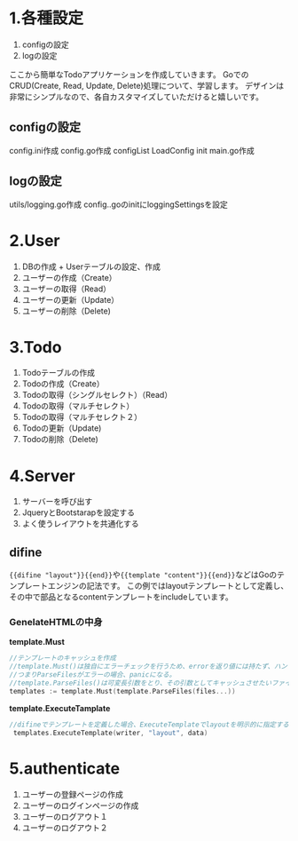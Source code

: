 # 1.各種設定
1. configの設定
2. logの設定

ここから簡単なTodoアプリケーションを作成していきます。
GoでのCRUD(Create, Read, Update, Delete)処理について、学習します。
デザインは非常にシンプルなので、各自カスタマイズしていただけると嬉しいです。
## configの設定
config.ini作成
config.go作成
configList
LoadConfig
init
main.go作成

## logの設定
utils/logging.go作成
config..goのinitにloggingSettingsを設定

# 2.User
1. DBの作成 + Userテーブルの設定、作成
2. ユーザーの作成（Create）
3. ユーザーの取得（Read）
4. ユーザーの更新（Update）
5. ユーザーの削除（Delete)

# 3.Todo
1. Todoテーブルの作成
2. Todoの作成（Create）
3. Todoの取得（シングルセレクト）（Read）
4. Todoの取得（マルチセレクト）
5. Todoの取得（マルチセレクト２）
6. Todoの更新（Update)
7. Todoの削除（Delete)
# 4.Server
1. サーバーを呼び出す
2. JqueryとBootstarapを設定する
3. よく使うレイアウトを共通化する

## difine
`{‌{difine "layout"}}{‌{end}}`や`{‌{template "content"}}{‌{end}}`などはGoのテンプレートエンジンの記法です。
この例ではlayoutテンプレートとして定義し、その中で部品となるcontentテンプレートをincludeしています。
### GenelateHTMLの中身

**template.Must**
```go
//テンプレートのキャッシュを作成
//template.Must()は独自にエラーチェックを行うため、errorを返り値には持たず、ハンドリングする必要がありません。
//つまりParseFilesがエラーの場合、panicになる。
//template.ParseFiles()は可変長引数をとり、その引数としてキャッシュさせたいファイルの名前を指定します。
templates := template.Must(template.ParseFiles(files...))
```
**template.ExecuteTamplate**
```go
//difineでテンプレートを定義した場合、ExecuteTemplateでlayoutを明示的に指定する必要がある
 templates.ExecuteTemplate(writer, "layout", data)
```

# 5.authenticate
1. ユーザーの登録ページの作成
2. ユーザーのログインページの作成
3. ユーザーのログアウト１
4. ユーザーのログアウト２

